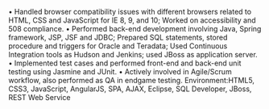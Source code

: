 


•	Handled browser compatibility issues with different browsers related to HTML, CSS and JavaScript for IE 8, 9, and 10; Worked on accessibility and 508 compliance.
•	Performed back-end development involving Java, Spring framework, JSP, JSF and JDBC; Prepared SQL statements, stored procedure and triggers for Oracle and Teradata; Used Continuous Integration tools as Hudson and Jenkins; used JBoss as application server.
•	Implemented test cases and performed front-end and back-end unit testing using Jasmine and JUnit.
•	Actively involved in Agile/Scrum workflow, also performed as QA in endgame testing.
Environment:HTML5, CSS3, JavaScript, AngularJS, SPA, AJAX, Eclipse, SQL Developer, JBoss, REST Web Service

